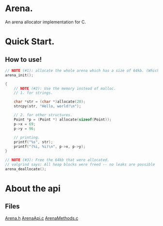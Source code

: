 # Arena.
An arena allocator implementation for C.

# Quick Start.
## How to use!
```c
// NOTE (#1): allocate the whole arena which has a size of 64kb. (Which u can change btw.)
arena_init();

{
    // NOTE (#2): Use the memory instead of malloc.
    // 1. for strings.

    char *str = (char *)allocate(20);
    strcpy(str, "Hello, world!\n");

    // 2. for other structures.
    Point *p = (Point *) allocate(sizeof(Point));
    p->x = 69;
    p->y = 96;
    
    // printing.
    printf("%s", str);
    printf("(%i, %i)\n", p->x, p->y);
}

// NOTE (#3): Free the 64kb that were allocated.
// valgrind says: All heap blocks were freed -- no leaks are possible
arena_deallocate();
```

# About the api
## Files
[Arena.h](https://github.com/Hossin-Azmoud/Arena/blob/main/src/Arena.h)
[ArenaApi.c](https://github.com/Hossin-Azmoud/Arena/blob/main/src/ArenaApi.c)
[ArenaMethods.c](https://github.com/Hossin-Azmoud/Arena/blob/main/src/Arena.h)

